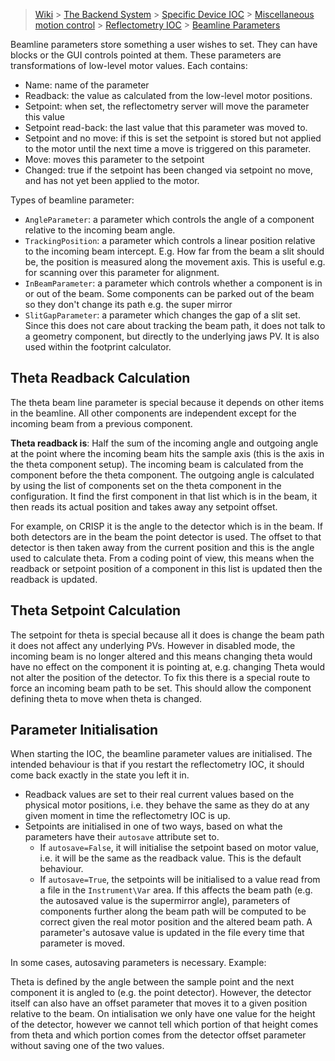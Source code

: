 > [Wiki](Home) > [The Backend System](The-Backend-System) > [Specific Device IOC](Specific-Device-IOC) > [Miscellaneous motion control](Miscellaneous-Motion-Control) > [Reflectometry IOC](Reflectometry-IOC) > [Beamline Parameters](Reflectometry-Beamline-Parameters)

Beamline parameters store something a user wishes to set. They can have blocks or the GUI controls pointed at them. These parameters are transformations of low-level motor values. Each contains:

- Name: name of the parameter
- Readback: the value as calculated from the low-level motor positions.
- Setpoint: when set, the reflectometry server will move the parameter this value
- Setpoint read-back: the last value that this parameter was moved to.
- Setpoint and no move: if this is set the setpoint is stored but not applied to the motor until the next time a move is triggered on this parameter.
- Move: moves this parameter to the setpoint
- Changed: true if the setpoint has been changed via setpoint no move, and has not yet been applied to the motor.


Types of beamline parameter:

- `AngleParameter`: a parameter which controls the angle of a component relative to the incoming beam angle.
- `TrackingPosition`: a parameter which controls a linear position relative to the incoming beam intercept. E.g. How far from the beam a slit should be, the position is measured along the movement axis. This is useful e.g. for scanning over this parameter for alignment.
- `InBeamParameter`: a parameter which controls whether a component is in or out of the beam. Some components can be parked out of the beam so they don't change its path e.g. the super mirror
- `SlitGapParameter`: a parameter which changes the gap of a slit set. Since this does not care about tracking the beam path, it does not talk to a geometry component, but directly to the underlying jaws PV. It is also used within the footprint calculator.

## Theta Readback Calculation

The theta beam line parameter is special because it depends on other items in the beamline. All other components are independent except for the incoming beam from a previous component. 

**Theta readback is**: Half the sum of the incoming angle and outgoing angle at the point where the incoming beam hits the sample axis (this is the axis in the theta component setup). The incoming beam is calculated from the component before the theta component. The outgoing angle is calculated by using the list of components set on the theta component in the configuration. It find the first component in that list which is in the beam, it then reads its actual position and takes away any setpoint offset.

For example, on CRISP it is the angle to the detector which is in the beam. If both detectors are in the beam the point detector is used. The offset to that detector is then taken away from the current position and this is the angle used to calculate theta. From a coding point of view, this means when the readback or setpoint position of a component in this list is updated then the readback is updated.


## Theta Setpoint Calculation

The setpoint for theta is special because all it does is change the beam path it does not affect any underlying PVs. However in disabled mode, the incoming beam is no longer altered and this means changing theta would have no effect on the component it is pointing at, e.g. changing Theta would not alter the position of the detector. To fix this there is a special route to force an incoming beam path to be set. This should allow the component defining theta to move when theta is changed.


## Parameter Initialisation

When starting the IOC, the beamline parameter values are initialised. The intended behaviour is that if you restart the reflectometry IOC, it should come back exactly in the state you left it in.

- Readback values are set to their real current values based on the physical motor positions, i.e. they behave the same as they do at any given moment in time the reflectometry IOC is up.
- Setpoints are initialised in one of two ways, based on what the parameters have their `autosave` attribute set to.
   - If `autosave=False`, it will initialise the setpoint based on motor value, i.e. it will be the same as the readback value. This is the default behaviour.
   - If `autosave=True`, the setpoints will be initialised to a value read from a file in the `Instrument\Var` area. If this affects the beam path (e.g. the autosaved value is the supermirror angle), parameters of components further along the beam path will be computed to be correct given the real motor position and the altered beam path. A parameter's autosave value is updated in the file every time that parameter is moved.

In some cases, autosaving parameters is necessary. Example:

Theta is defined by the angle between the sample point and the next component it is angled to (e.g. the point detector). However, the detector itself can also have an offset parameter that moves it to a given position relative to the beam. On intialisation we only have one value for the height of the detector, however we cannot tell which portion of that height comes from theta and which portion comes from the detector offset parameter without saving one of the two values.

